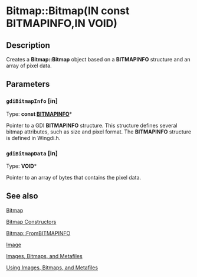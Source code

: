 # Bitmap::Bitmap(IN const BITMAPINFO,IN VOID)

## Description

Creates a **Bitmap::Bitmap** object based on a
**BITMAPINFO** structure and an array of pixel data.

## Parameters

### `gdiBitmapInfo` [in]

Type: **const [BITMAPINFO](https://learn.microsoft.com/windows/desktop/api/wingdi/ns-wingdi-bitmapinfo)***

Pointer to a GDI **BITMAPINFO** structure. This structure defines several bitmap attributes, such as size and pixel format. The
**BITMAPINFO** structure is defined in Wingdi.h.

### `gdiBitmapData` [in]

Type: **VOID***

Pointer to an array of bytes that contains the pixel data.

## See also

[Bitmap](https://learn.microsoft.com/windows/desktop/api/gdiplusheaders/nl-gdiplusheaders-bitmap)

[Bitmap Constructors](https://msdn.microsoft.com/9b246a76-e8c0-41b2-9bb2-0df06ebc5563)

[Bitmap::FromBITMAPINFO](https://learn.microsoft.com/windows/desktop/api/gdiplusheaders/nf-gdiplusheaders-bitmap-frombitmapinfo)

[Image](https://learn.microsoft.com/windows/desktop/api/gdiplusheaders/nl-gdiplusheaders-image)

[Images, Bitmaps, and Metafiles](https://learn.microsoft.com/windows/desktop/gdiplus/-gdiplus-images-bitmaps-and-metafiles-about)

[Using Images, Bitmaps, and Metafiles](https://learn.microsoft.com/windows/desktop/gdiplus/-gdiplus-using-images-bitmaps-and-metafiles-use)